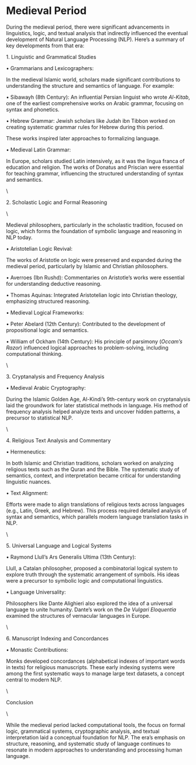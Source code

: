 # Medieval Period

During the medieval period, there were significant advancements in linguistics, logic, and textual analysis that indirectly influenced the eventual development of Natural Language Processing (NLP). Here’s a summary of key developments from that era:

1\. Linguistic and Grammatical Studies

• Grammarians and Lexicographers:

In the medieval Islamic world, scholars made significant contributions to understanding the structure and semantics of language. For example:

• Sibawayh (8th Century): An influential Persian linguist who wrote _Al-Kitab_, one of the earliest comprehensive works on Arabic grammar, focusing on syntax and phonetics.

• Hebrew Grammar: Jewish scholars like Judah ibn Tibbon worked on creating systematic grammar rules for Hebrew during this period.

These works inspired later approaches to formalizing language.

• Medieval Latin Grammar:

In Europe, scholars studied Latin intensively, as it was the lingua franca of education and religion. The works of Donatus and Priscian were essential for teaching grammar, influencing the structured understanding of syntax and semantics.

\


2\. Scholastic Logic and Formal Reasoning

\


Medieval philosophers, particularly in the scholastic tradition, focused on logic, which forms the foundation of symbolic language and reasoning in NLP today.

• Aristotelian Logic Revival:

The works of Aristotle on logic were preserved and expanded during the medieval period, particularly by Islamic and Christian philosophers.

• Averroes (Ibn Rushd): Commentaries on Aristotle’s works were essential for understanding deductive reasoning.

• Thomas Aquinas: Integrated Aristotelian logic into Christian theology, emphasizing structured reasoning.

• Medieval Logical Frameworks:

• Peter Abelard (12th Century): Contributed to the development of propositional logic and semantics.

• William of Ockham (14th Century): His principle of parsimony (_Occam’s Razor_) influenced logical approaches to problem-solving, including computational thinking.

\


3\. Cryptanalysis and Frequency Analysis

• Medieval Arabic Cryptography:

During the Islamic Golden Age, Al-Kindi’s 9th-century work on cryptanalysis laid the groundwork for later statistical methods in language. His method of frequency analysis helped analyze texts and uncover hidden patterns, a precursor to statistical NLP.

\


4\. Religious Text Analysis and Commentary

• Hermeneutics:

In both Islamic and Christian traditions, scholars worked on analyzing religious texts such as the Quran and the Bible. The systematic study of semantics, context, and interpretation became critical for understanding linguistic nuances.

• Text Alignment:

Efforts were made to align translations of religious texts across languages (e.g., Latin, Greek, and Hebrew). This process required detailed analysis of syntax and semantics, which parallels modern language translation tasks in NLP.

\


5\. Universal Language and Logical Systems

• Raymond Llull’s Ars Generalis Ultima (13th Century):

Llull, a Catalan philosopher, proposed a combinatorial logical system to explore truth through the systematic arrangement of symbols. His ideas were a precursor to symbolic logic and computational linguistics.

• Language Universality:

Philosophers like Dante Alighieri also explored the idea of a universal language to unite humanity. Dante’s work on the _De Vulgari Eloquentia_ examined the structures of vernacular languages in Europe.

\


6\. Manuscript Indexing and Concordances

• Monastic Contributions:

Monks developed concordances (alphabetical indexes of important words in texts) for religious manuscripts. These early indexing systems were among the first systematic ways to manage large text datasets, a concept central to modern NLP.

\


Conclusion

\


While the medieval period lacked computational tools, the focus on formal logic, grammatical systems, cryptographic analysis, and textual interpretation laid a conceptual foundation for NLP. The era’s emphasis on structure, reasoning, and systematic study of language continues to resonate in modern approaches to understanding and processing human language.
